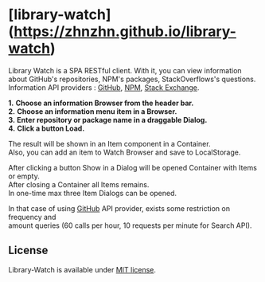 # [library-watch] (https://zhnzhn.github.io/library-watch)
Library Watch is a SPA RESTful client.
With it, you can view information about GitHub's repositories, NPM's packages, StackOverflows's questions.   
Information API providers : [GitHub](https://www.github.com/), [NPM](https://www.npmjs.com/), [Stack Exchange](https://stackexchange.com/).    

**1.** **Choose an information Browser from the header bar.**  
**2.** **Choose an information menu item in a Browser.**   
**3.** **Enter repository or package name in a draggable Dialog.**   
**4.** **Click a button Load.**   

The result will be shown in an Item component in a Container.  
Also, you can add an item to Watch Browser and save to LocalStorage.  

After clicking a button Show in a Dialog will be opened Container with Items or empty.  
After closing a Container all Items remains.  
In one-time max three Item Dialogs can be opened.  

In that case of using [GitHub](https://developer.github.com/v3/#rate-limiting) API provider, exists some restriction on frequency and  
amount queries (60 calls per hour, 10 requests per minute for Search API).

## License
Library-Watch is available under [MIT license](https://opensource.org/licenses/MIT).